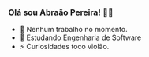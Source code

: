 ### Olá sou Abraão Pereira! 👨🏻

- 🔭 Nenhum trabalho no momento.
- 🌱 Estudando Engenharia de Software
- ⚡ Curiosidades toco violão.
